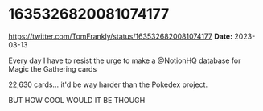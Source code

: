 # 1635326820081074177
https://twitter.com/TomFrankly/status/1635326820081074177
**Date:** 2023-03-13

Every day I have to resist the urge to make a @NotionHQ database for Magic the Gathering cards

22,630 cards... it'd be way harder than the Pokedex project.

BUT HOW COOL WOULD IT BE THOUGH
